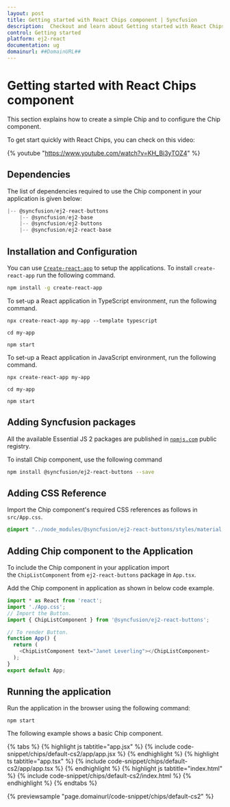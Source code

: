 ```yaml
---
layout: post
title: Getting started with React Chips component | Syncfusion
description:  Checkout and learn about Getting started with React Chips component of Syncfusion Essential JS 2 and more details.
control: Getting started 
platform: ej2-react
documentation: ug
domainurl: ##DomainURL##
---
```


# Getting started with React Chips component

This section explains how to create a simple Chip and to configure the Chip component.

To get start quickly with React Chips, you can check on this video:

{% youtube "https://www.youtube.com/watch?v=KH_Bi3yTOZ4" %}

## Dependencies

The list of dependencies required to use the Chip component in your application is given below:

```javascript
|-- @syncfusion/ej2-react-buttons
    |-- @syncfusion/ej2-base
    |-- @syncfusion/ej2-buttons
    |-- @syncfusion/ej2-react-base
```

## Installation and Configuration

You can use [`Create-react-app`](https://github.com/facebookincubator/create-react-app) to setup
the applications. To install `create-react-app` run the following command.

```bash
npm install -g create-react-app
```

To set-up a React application in TypeScript environment, run the following command.

```
npx create-react-app my-app --template typescript

cd my-app

npm start
```

To set-up a React application in JavaScript environment, run the following command.

```
npx create-react-app my-app

cd my-app

npm start
```

## Adding Syncfusion packages

All the available Essential JS 2 packages are published in [`npmjs.com`](https://www.npmjs.com/~syncfusionorg) public registry.

To install Chip component, use the following command

```bash
npm install @syncfusion/ej2-react-buttons --save
```

## Adding CSS Reference

Import the Chip component's required CSS references as follows in `src/App.css`.

```css
@import "../node_modules/@syncfusion/ej2-react-buttons/styles/material.css";
```

## Adding Chip component to the Application

To include the Chip component in your application import the `ChipListComponent` from `ej2-react-buttons` package in `App.tsx`.

Add the Chip component in application as shown in below code example.


```ts
import * as React from 'react';
import './App.css';
// Import the Button.
import { ChipListComponent } from '@syncfusion/ej2-react-buttons';

// To render Button.
function App() {
  return (
    <ChipListComponent text="Janet Leverling"></ChipListComponent>
  );
}
export default App;
```

## Running the application

Run the application in the browser using the following command:

```
npm start
```

The following example shows a basic Chip component.

{% tabs %}
{% highlight js tabtitle="app.jsx" %}
{% include code-snippet/chips/default-cs2/app/app.jsx %}
{% endhighlight %}
{% highlight ts tabtitle="app.tsx" %}
{% include code-snippet/chips/default-cs2/app/app.tsx %}
{% endhighlight %}
{% highlight js tabtitle="index.html" %}
{% include code-snippet/chips/default-cs2/index.html %}
{% endhighlight %}
{% endtabs %}

{% previewsample "page.domainurl/code-snippet/chips/default-cs2" %}
